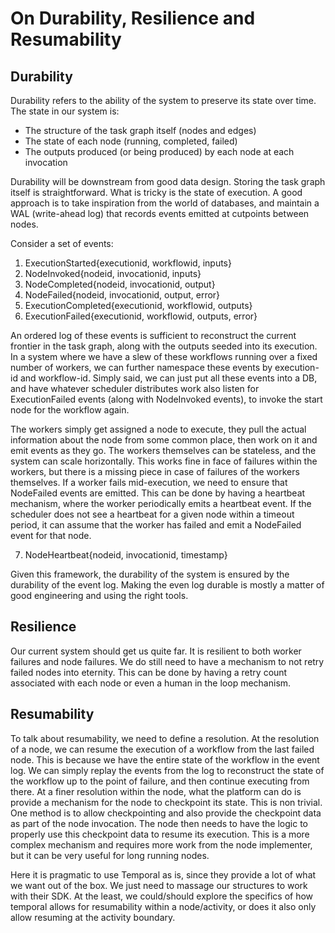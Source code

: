 # On Durability, Resilience and Resumability

## Durability
Durability refers to the ability of the system to preserve its state over time. The state in our system is:
- The structure of the task graph itself (nodes and edges)
- The state of each node (running, completed, failed)
- The outputs produced (or being produced) by each node at each invocation

Durability will be downstream from good data design. Storing the task graph itself is straightforward. What is tricky is the state of execution. A good approach is to take inspiration from the world of databases, and maintain a WAL (write-ahead log) that records events emitted at cutpoints between nodes.

Consider a set of events:
1. ExecutionStarted{executionid, workflowid, inputs}
2. NodeInvoked{nodeid, invocationid, inputs}
3. NodeCompleted{nodeid, invocationid, output}
4. NodeFailed{nodeid, invocationid, output, error}
5. ExecutionCompleted{executionid, workflowid, outputs}
6. ExecutionFailed{executionid, workflowid, outputs, error}

An ordered log of these events is sufficient to reconstruct the current frontier in the task graph, along with the outputs seeded into its execution. In a system where we have a slew of these workflows running over a fixed number of workers, we can further namespace these events by execution-id and workflow-id. Simply said, we can just put all these events into a DB, and have whatever scheduler distributes work also listen for ExecutionFailed events (along with NodeInvoked events), to invoke the start node for the workflow again.

The workers simply get assigned a node to execute, they pull the actual information about the node from some common place, then work on it and emit events as they go. The workers themselves can be stateless, and the system can scale horizontally. This works fine in face of failures within the workers, but there is a missing piece in case of failures of the workers themselves. If a worker fails mid-execution, we need to ensure that NodeFailed events are emitted. This can be done by having a heartbeat mechanism, where the worker periodically emits a heartbeat event. If the scheduler does not see a heartbeat for a given node within a timeout period, it can assume that the worker has failed and emit a NodeFailed event for that node.

7. NodeHeartbeat{nodeid, invocationid, timestamp}

Given this framework, the durability of the system is ensured by the durability of the event log. Making the even log durable is mostly a matter of good engineering and using the right tools.

## Resilience
Our current system should get us quite far. It is resilient to both worker failures and node failures. We do still need to have a mechanism to not retry failed nodes into eternity. This can be done by having a retry count associated with each node or even a human in the loop mechanism.

## Resumability
To talk about resumability, we need to define a resolution. At the resolution of a node, we can resume the execution of a workflow from the last failed node. This is because we have the entire state of the workflow in the event log. We can simply replay the events from the log to reconstruct the state of the workflow up to the point of failure, and then continue executing from there.
At a finer resolution within the node, what the platform can do is provide a mechanism for the node to checkpoint its state. This is non trivial. One method is to allow checkpointing and also provide the checkpoint data as part of the node invocation. The node then needs to have the logic to properly use this checkpoint data to resume its execution. This is a more complex mechanism and requires more work from the node implementer, but it can be very useful for long running nodes.

Here it is pragmatic to use Temporal as is, since they provide a lot of what we want out of the box. We just need to massage our structures to work with their SDK. At the least, we could/should explore the specifics of how temporal allows for resumability within a node/activity, or does it also only allow resuming at the activity boundary.
